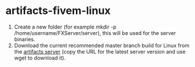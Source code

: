 # artifacts-fivem-linux

1. Create a new folder (for example mkdir -p /home/username/FXServer/server), this will be used for the server binaries.
2. Download the current recommended master branch build for Linux from the [artifacts server](https://runtime.fivem.net/artifacts/fivem/build_proot_linux/master/) (copy the URL for the latest server version and use wget <url> to download it).
